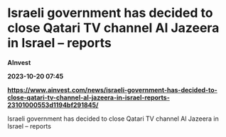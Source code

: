 # Israeli government has decided to close Qatari TV channel Al Jazeera in Israel – reports
**AInvest**

**2023-10-20 07:45**

**https://www.ainvest.com/news/israeli-government-has-decided-to-close-qatari-tv-channel-al-jazeera-in-israel-reports-23101000553d1194bf291845/**

Israeli government has decided to close Qatari TV channel Al Jazeera in Israel – reports